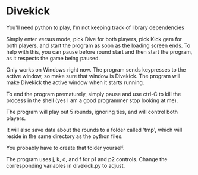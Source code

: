 # Divekick

You'll need python to play, I'm not keeping track of library dependencies

Simply enter versus mode, pick Dive for both players, pick Kick gem for both players, and start the program as soon as the loading screen ends. To help with this, you can pause before round start and then start the program, as it respects the game being paused.

Only works on Windows right now.
The program sends keypresses to the active window, so make sure that window is Divekick. The program will make Divekick the active window when it starts running.

To end the program prematurely, simply pause and use ctrl-C to kill the process in the shell (yes I am a good programmer stop looking at me).

The program will play out 5 rounds, ignoring ties, and will control both players.

It will also save data about the rounds to a folder called 'tmp', which will reside in the same directory as the python files.

You probably have to create that folder yourself.

The program uses j, k, d, and f for p1 and p2 controls. Change the corresponding variables in divekick.py to adjust.
